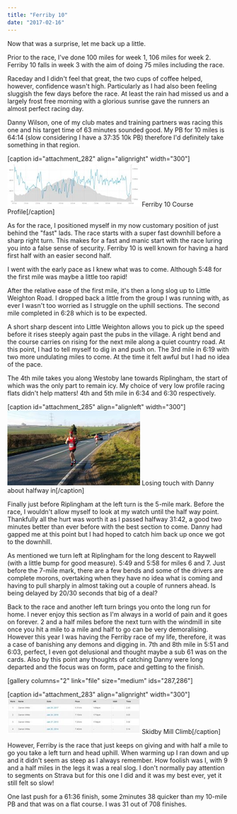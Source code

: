 ```yaml
---
title: "Ferriby 10"
date: "2017-02-16"
---
```


Now that was a surprise, let me back up a little.

Prior to the race, I've done 100 miles for week 1, 106 miles for week 2. Ferriby 10 falls in week 3 with the aim of doing 75 miles including the race.

Raceday and I didn't feel that great, the two cups of coffee helped, however, confidence wasn't high. Particularly as I had also been feeling sluggish the few days before the race. At least the rain had missed us and a largely frost free morning with a glorious sunrise gave the runners an almost perfect racing day.

Danny Wilson, one of my club mates and training partners was racing this one and his target time of 63 minutes sounded good. My PB for 10 miles is 64:14 (slow considering I have a 37:35 10k PB) therefore I'd definitely take something in that region.

\[caption id="attachment\_282" align="alignright" width="300"\][![Ferriby 10 Course Profile](images/ScreenHunter_2272-Feb.-16-10.17-300x100.jpg)](http://dlw.me.uk/wp-content/uploads/2017/02/ScreenHunter_2272-Feb.-16-10.17.jpg) Ferriby 10 Course Profile\[/caption\]

As for the race, I positioned myself in my now customary position of just behind the "fast" lads. The race starts with a super fast downhill before a sharp right turn. This makes for a fast and manic start with the race luring you into a false sense of security. Ferriby 10 is well known for having a hard first half with an easier second half.

I went with the early pace as I knew what was to come. Although 5:48 for the first mile was maybe a little too rapid!

After the relative ease of the first mile, it's then a long slog up to Little Weighton Road. I dropped back a little from the group I was running with, as ever I wasn't too worried as I struggle on the uphill sections. The second mile completed in 6:28 which is to be expected.

A short sharp descent into Little Weighton allows you to pick up the speed before it rises steeply again past the pubs in the village. A right bend and the course carries on rising for the next mile along a quiet country road. At this point, I had to tell myself to dig in and push on. The 3rd mile in 6:19 with two more undulating miles to come. At the time it felt awful but I had no idea of the pace.

The 4th mile takes you along Westoby lane towards Riplingham, the start of which was the only part to remain icy. My choice of very low profile racing flats didn't help matters! 4th and 5th mile in 6:34 and 6:30 respectively.

\[caption id="attachment\_285" align="alignleft" width="300"\][![Ferriby 10 2017](images/16406699_10154043835607471_1656033549324798697_n-300x169.jpg)](http://dlw.me.uk/wp-content/uploads/2017/02/16406699_10154043835607471_1656033549324798697_n.jpg) Losing touch with Danny about halfway in\[/caption\]

Finally just before Riplingham at the left turn is the 5-mile mark. Before the race, I wouldn't allow myself to look at my watch until the half way point. Thankfully all the hurt was worth it as I passed halfway 31:42, a good two minutes better than ever before with the best section to come. Danny had gapped me at this point but I had hoped to catch him back up once we got to the downhill.

As mentioned we turn left at Riplingham for the long descent to Raywell (with a little bump for good measure). 5:49 and 5:58 for miles 6 and 7. Just before the 7-mile mark, there are a few bends and some of the drivers are complete morons, overtaking when they have no idea what is coming and having to pull sharply in almost taking out a couple of runners ahead. Is being delayed by 20/30 seconds that big of a deal?

Back to the race and another left turn brings you onto the long run for home. I never enjoy this section as I'm always in a world of pain and it goes on forever. 2 and a half miles before the next turn with the windmill in site once you hit a mile to a mile and half to go can be very demoralising. However this year I was having the Ferriby race of my life, therefore, it was a case of banishing any demons and digging in. 7th and 8th mile in 5:51 and 6:03, perfect, I even got delusional and thought maybe a sub 61 was on the cards. Also by this point any thoughts of catching Danny were long departed and the focus was on form, pace and getting to the finish.

\[gallery columns="2" link="file" size="medium" ids="287,286"\]

\[caption id="attachment\_283" align="alignright" width="300"\][![Ferriby 10 - Skidby Mill Climb](images/ScreenHunter_2271-Feb.-16-08.35-300x81.jpg)](http://dlw.me.uk/wp-content/uploads/2017/02/ScreenHunter_2271-Feb.-16-08.35.jpg) Skidby Mill Climb\[/caption\]

However, Ferriby is the race that just keeps on giving and with half a mile to go you take a left turn and head uphill. When warming up I ran down and up and it didn't seem as steep as I always remember. How foolish was I, with 9 and a half miles in the legs it was a real slog. I don't normally pay attention to segments on Strava but for this one I did and it was my best ever, yet it still felt so slow!

One last push for a 61:36 finish, some 2minutes 38 quicker than my 10-mile PB and that was on a flat course. I was 31 out of 708 finishes.
